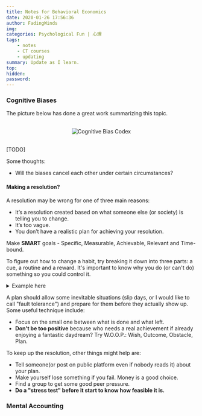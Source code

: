 ```yaml
---
title: Notes for Behavioral Economics
date: 2020-01-26 17:56:36
author: FadingWinds
img:
categories: Psychological Fun | 心理
tags:
    - notes
    - CT courses
    - updating
summary: Update as I learn.
top:
hidden:
password:
---
```

### Cognitive Biases

The picture below has done a great work summarizing this topic. 

<br>
<div align = center><img src = "https://miro.medium.com/max/3072/1*71TzKnr7bzXU_l_pU6DCNA.jpeg" title = "Cognitive Bias Codex"/></div>
<br>

[TODO]

Some thoughts:

- Will the biases cancel each other under certain circumstances?

#### Making a resolution?

A resolution may be wrong for one of three main reasons:

- It’s a resolution created based on what someone else (or society) is telling you to change.
- It’s too vague.
- You don’t have a realistic plan for achieving your resolution.

Make **SMART** goals - Specific, Measurable, Achievable, Relevant and Time-bound.

To figure out how to change a habit, try breaking it down into three parts: a cue, a routine and a reward. It's important to know why you do (or can't do) something so you could control it.

<details>
<summary>Example here</summary>
Bad Habit: I don't get enough sleep at night.

Cue: I feel like I need time to myself in the evening.

Routine: I stay up too late watching TV.

Reward: I'm entertained.

Way to change the behavior: Instead of staying up late to watch TV, carve out special time each day to spend by yourself, even if that may mean asking for help with your children or taking a break from work each day.
</details>

A plan should allow some inevitable situations (slip days, or I would like to call "fault tolerance") and prepare for them before they actually show up. Some useful technique include:

- Focus on the small one between what is done and what left.
- **Don't be too positive** because who needs a real achievement if already enjoying a fantastic daydream? Try W.O.O.P.: Wish, Outcome, Obstacle, Plan.

To keep up the resolution, other things might help are:

- Tell someone(or post on public platform even if nobody reads it) about your plan.
- Make yourself lose something if you fail. Money is a good choice.
- Find a group to get some good peer pressure.
- **Do a "stress test" before it start to know how feasible it is.**

### Mental Accounting

